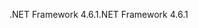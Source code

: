 <span data-ttu-id="d8266-101">.NET Framework 4.6.1</span><span class="sxs-lookup"><span data-stu-id="d8266-101">.NET Framework 4.6.1</span></span>